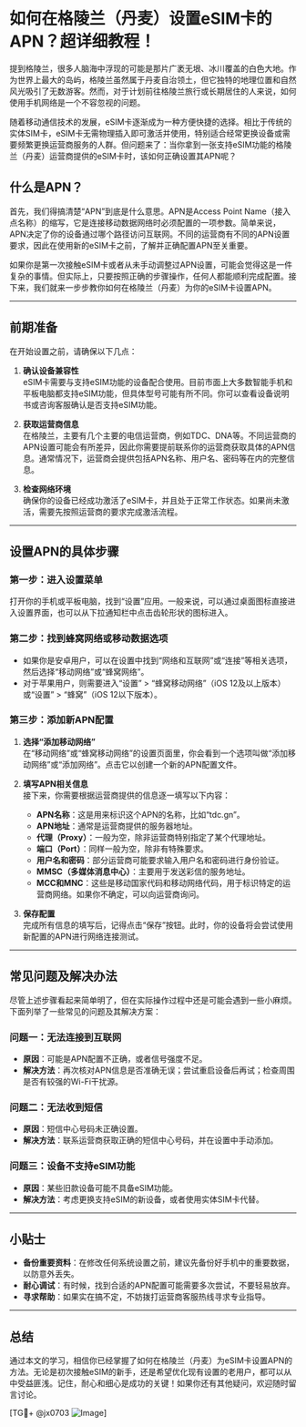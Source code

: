 # 如何在格陵兰（丹麦）设置eSIM卡的APN？超详细教程！

提到格陵兰，很多人脑海中浮现的可能是那片广袤无垠、冰川覆盖的白色大地。作为世界上最大的岛屿，格陵兰虽然属于丹麦自治领土，但它独特的地理位置和自然风光吸引了无数游客。然而，对于计划前往格陵兰旅行或长期居住的人来说，如何使用手机网络是一个不容忽视的问题。

随着移动通信技术的发展，eSIM卡逐渐成为一种方便快捷的选择。相比于传统的实体SIM卡，eSIM卡无需物理插入即可激活并使用，特别适合经常更换设备或需要频繁更换运营商服务的人群。但问题来了：当你拿到一张支持eSIM功能的格陵兰（丹麦）运营商提供的eSIM卡时，该如何正确设置其APN呢？

## 什么是APN？

首先，我们得搞清楚“APN”到底是什么意思。APN是Access Point Name（接入点名称）的缩写，它是连接移动数据网络时必须配置的一项参数。简单来说，APN决定了你的设备通过哪个路径访问互联网。不同的运营商有不同的APN设置要求，因此在使用新的eSIM卡之前，了解并正确配置APN至关重要。

如果你是第一次接触eSIM卡或者从未手动调整过APN设置，可能会觉得这是一件复杂的事情。但实际上，只要按照正确的步骤操作，任何人都能顺利完成配置。接下来，我们就来一步步教你如何在格陵兰（丹麦）为你的eSIM卡设置APN。

---

## 前期准备

在开始设置之前，请确保以下几点：

1. **确认设备兼容性**  
   eSIM卡需要与支持eSIM功能的设备配合使用。目前市面上大多数智能手机和平板电脑都支持eSIM功能，但具体型号可能有所不同。你可以查看设备说明书或咨询客服确认是否支持eSIM功能。

2. **获取运营商信息**  
   在格陵兰，主要有几个主要的电信运营商，例如TDC、DNA等。不同运营商的APN设置可能会有所差异，因此你需要提前联系你的运营商获取具体的APN信息。通常情况下，运营商会提供包括APN名称、用户名、密码等在内的完整信息。

3. **检查网络环境**  
   确保你的设备已经成功激活了eSIM卡，并且处于正常工作状态。如果尚未激活，需要先按照运营商的要求完成激活流程。

---

## 设置APN的具体步骤

### 第一步：进入设置菜单

打开你的手机或平板电脑，找到“设置”应用。一般来说，可以通过桌面图标直接进入设置界面，也可以从下拉通知栏中点击齿轮形状的图标进入。

### 第二步：找到蜂窝网络或移动数据选项

- 如果你是安卓用户，可以在设置中找到“网络和互联网”或“连接”等相关选项，然后选择“移动网络”或“蜂窝网络”。
- 对于苹果用户，则需要进入“设置” > “蜂窝移动网络”（iOS 12及以上版本）或“设置” > “蜂窝”（iOS 12以下版本）。

### 第三步：添加新APN配置

1. **选择“添加移动网络”**  
   在“移动网络”或“蜂窝移动网络”的设置页面里，你会看到一个选项叫做“添加移动网络”或“添加网络”。点击它以创建一个新的APN配置文件。

2. **填写APN相关信息**  
   接下来，你需要根据运营商提供的信息逐一填写以下内容：
   - **APN名称**：这是用来标识这个APN的名称，比如“tdc.gn”。
   - **APN地址**：通常是运营商提供的服务器地址。
   - **代理（Proxy）**：一般为空，除非运营商特别指定了某个代理地址。
   - **端口（Port）**：同样一般为空，除非有特殊要求。
   - **用户名和密码**：部分运营商可能要求输入用户名和密码进行身份验证。
   - **MMSC（多媒体消息中心）**：主要用于发送彩信的服务地址。
   - **MCC和MNC**：这些是移动国家代码和移动网络代码，用于标识特定的运营商网络。如果你不确定，可以向运营商询问。

3. **保存配置**  
   完成所有信息的填写后，记得点击“保存”按钮。此时，你的设备将会尝试使用新配置的APN进行网络连接测试。

---

## 常见问题及解决办法

尽管上述步骤看起来简单明了，但在实际操作过程中还是可能会遇到一些小麻烦。下面列举了一些常见的问题及其解决方案：

### 问题一：无法连接到互联网
- **原因**：可能是APN配置不正确，或者信号强度不足。
- **解决方法**：再次核对APN信息是否准确无误；尝试重启设备后再试；检查周围是否有较强的Wi-Fi干扰源。

### 问题二：无法收到短信
- **原因**：短信中心号码未正确设置。
- **解决方法**：联系运营商获取正确的短信中心号码，并在设置中手动添加。

### 问题三：设备不支持eSIM功能
- **原因**：某些旧款设备可能不具备eSIM功能。
- **解决方法**：考虑更换支持eSIM的新设备，或者使用实体SIM卡代替。

---

## 小贴士

- **备份重要资料**：在修改任何系统设置之前，建议先备份好手机中的重要数据，以防意外丢失。
- **耐心调试**：有时候，找到合适的APN配置可能需要多次尝试，不要轻易放弃。
- **寻求帮助**：如果实在搞不定，不妨拨打运营商客服热线寻求专业指导。

---

## 总结

通过本文的学习，相信你已经掌握了如何在格陵兰（丹麦）为eSIM卡设置APN的方法。无论是初次接触eSIM的新手，还是希望优化现有设置的老用户，都可以从中受益匪浅。记住，耐心和细心是成功的关键！如果你还有其他疑问，欢迎随时留言讨论。

[TG💪+ @jx0703 ![Image](https://github.com/user-attachments/assets/dbca1d08-cadb-493c-b0ec-ad6f7a83f270)]
